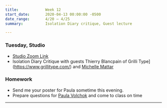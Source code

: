 ```yaml
---
title:            Week 12
start_date:       2020-04-13 00:00:00 -0500
date_range:       4/20 – 4/25
summary:          Isolation Diary critique, Guest lecture

---
```


### Tuesday, Studio

- [Studio Zoom Link](https://newschool.zoom.us/my/nikafisher)
- Isolation Diary Critique with guests Thierry Blancpain of Grilli Type](https://www.grillitype.com/) and [Michelle Mattar](http://michellemattar.com/)

### Homework
- Send me your poster for Paula sometime this evening.
- Prepare questions for [Paula Volchok](https://paulavolchok.com/) and come to class on time

---
